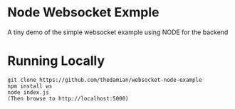 # Node Websocket Exmple

A tiny demo of the simple websocket example using NODE for the backend

# Running Locally

``` close
git clone https://github.com/thedamian/websocket-node-example
npm install ws
node index.js
(Then browse to http://localhost:5000)
```
